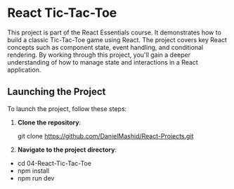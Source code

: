 # React Tic-Tac-Toe

This project is part of the React Essentials course. It demonstrates how to build a classic Tic-Tac-Toe game using React.
The project covers key React concepts such as component state, event handling, and conditional rendering. By working through this project, you'll gain a deeper understanding of how to manage state and interactions in a React application.

## Launching the Project

To launch the project, follow these steps:

1. **Clone the repository**:

   git clone <https://github.com/DanielMashid/React-Projects.git>

2. **Navigate to the project directory**:

- cd 04-React-Tic-Tac-Toe
- npm install
- npm run dev

